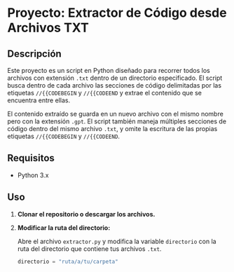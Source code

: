 # Proyecto: Extractor de Código desde Archivos TXT

## Descripción

Este proyecto es un script en Python diseñado para recorrer todos los archivos con extensión `.txt` dentro de un directorio especificado. El script busca dentro de cada archivo las secciones de código delimitadas por las etiquetas `//{{CODEBEGIN` y `//{{CODEEND` y extrae el contenido que se encuentra entre ellas.

El contenido extraído se guarda en un nuevo archivo con el mismo nombre pero con la extensión `.gpt`. El script también maneja múltiples secciones de código dentro del mismo archivo `.txt`, y omite la escritura de las propias etiquetas `//{{CODEBEGIN` y `//{{CODEEND`.

## Requisitos

- Python 3.x

## Uso

1. **Clonar el repositorio o descargar los archivos.**

2. **Modificar la ruta del directorio:**
   
   Abre el archivo `extractor.py` y modifica la variable `directorio` con la ruta del directorio que contiene tus archivos `.txt`.

   ```python
   directorio = "ruta/a/tu/carpeta"
